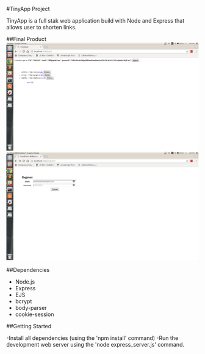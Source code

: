 #TinyApp Project

TinyApp is a full stak web application build with Node and Express that allows user to shorten links.

##Final Product
!["Screenshot of URLs Page"](https://github.com/billywoo17/TinyApp/blob/master/screenshot/URLs.png)
!["Screenshot of Register Page"](https://github.com/billywoo17/TinyApp/blob/master/screenshot/Register.png)

##Dependencies

- Node.js
- Express
- EJS
- bcrypt
- body-parser
- cookie-session

##Getting Started

-Install all dependencies (using the 'npm install' command)
-Run the development web server using the 'node express_server.js' command.